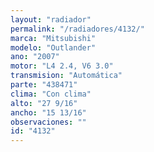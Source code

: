 ```yaml
---
layout: "radiador"
permalink: "/radiadores/4132/"
marca: "Mitsubishi"
modelo: "Outlander"
ano: "2007"
motor: "L4 2.4, V6 3.0"
transmision: "Automática"
parte: "438471"
clima: "Con clima"
alto: "27 9/16"
ancho: "15 13/16"
observaciones: ""
id: "4132"
---
```


